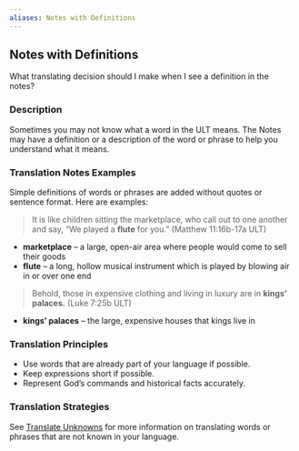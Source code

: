```yaml
---
aliases: Notes with Definitions
---
```


## Notes with Definitions

What translating decision should I make when I see a definition in the notes?

### Description

Sometimes you may not know what a word in the ULT means. The Notes may have a definition or a description of the word or phrase to help you understand what it means.

### Translation Notes Examples

Simple definitions of words or phrases are added without quotes or sentence format. Here are examples:

> It is like children sitting the marketplace, who call out to one another and say, “We played a **flute** for you.” (Matthew 11:16b-17a ULT)

* **marketplace** – a large, open-air area where people would come to sell their goods
* **flute** – a long, hollow musical instrument which is played by blowing air in or over one end

> Behold, those in expensive clothing and living in luxury are in **kings’ palaces.** (Luke 7:25b ULT)

* **kings’ palaces** – the large, expensive houses that kings live in

### Translation Principles

* Use words that are already part of your language if possible.
* Keep expressions short if possible.
* Represent God’s commands and historical facts accurately.

### Translation Strategies

See [Translate Unknowns](translate-unknown.md) for more information on translating words or phrases that are not known in your language.
